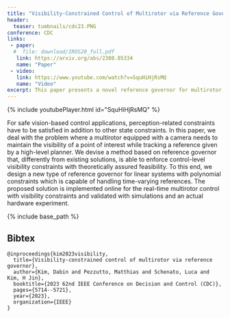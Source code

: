 ```yaml
---
title: "Visibility-Constrained Control of Multirotor via Reference Governor"
header:
  teaser: tumbnails/cdc23.PNG
conference: CDC
links: 
 - paper: 
  #  file: download/IROS20_full.pdf
   link: https://arxiv.org/abs/2308.05334
   name: "Paper"
 - video:
   link: https://www.youtube.com/watch?v=SquHiHjRsMQ
   name: "Video"
excerpt: This paper presents a novel reference governor for multirotor control that enforces visibility constraints while tracking time-varying references, ensuring safe vision-based navigation. The method guarantees theoretical feasibility and is validated through both simulations and real-world experiments.
---
```


{% include youtubePlayer.html id="SquHiHjRsMQ" %}

For safe vision-based control applications, perception-related constraints have to be satisfied in addition to other state constraints. In this paper, we deal with the problem where a multirotor equipped with a camera needs to maintain the visibility of a point of interest while tracking a reference given by a high-level planner. We devise a method based on reference governor that, differently from existing solutions, is able to enforce control-level visibility constraints with theoretically assured feasibility. To this end, we design a new type of reference governor for linear systems with polynomial constraints which is capable of handling time-varying references. The proposed solution is implemented online for the real-time multirotor control with visibility constraints and validated with simulations and an actual hardware experiment.

{% include base_path %}

## Bibtex <a id="bibtex"></a>
```
@inproceedings{kim2023visibility,
  title={Visibility-constrained control of multirotor via reference governor},
  author={Kim, Dabin and Pezzutto, Matthias and Schenato, Luca and Kim, H Jin},
  booktitle={2023 62nd IEEE Conference on Decision and Control (CDC)},
  pages={5714--5721},
  year={2023},
  organization={IEEE}
}
```